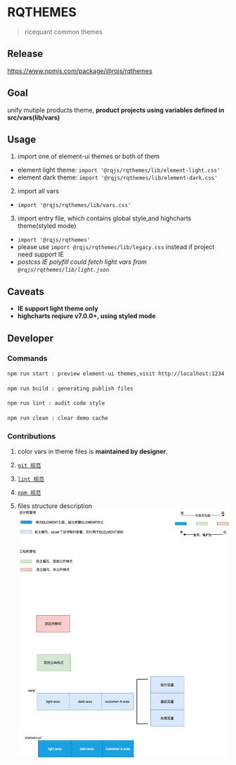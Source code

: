 # RQTHEMES

> ricequant common themes

## Release

https://www.npmjs.com/package/@rqjs/rqthemes

## Goal

unify mutiple products theme, **product projects using variables defined in src/vars(lib/vars)**

## Usage

1. import one of element-ui themes or both of them

- element light theme: `import '@rqjs/rqthemes/lib/element-light.css'`
- element dark theme: `import '@rqjs/rqthemes/lib/element-dark.css'`

2. import all vars

- `import '@rqjs/rqthemes/lib/vars.css'`

3. import entry file, which contains global style,and highcharts theme(styled mode)

- `import '@rqjs/rqthemes'`
- please use `import @rqjs/rqthemes/lib/legacy.css` instead if project need support IE
- _postcss IE polyfill could fetch light vars from `@rqjs/rqthemes/lib/light.json`_

## Caveats

- **IE support light theme only**
- **highcharts reqiure v7.0.0+, using styled mode**

## Developer

### Commands

```bash
npm run start : preview element-ui themes,visit http://localhost:1234

npm run build : generating publish files

npm run lint : audit code style

npm run clean : clear demo cache
```

### Contributions

1. color vars in theme files is **maintained by designer**.

2. [`git 规范`](http://wiki.ricequant.com/pages/viewpage.action?pageId=17269198)

3. [`lint 规范`](http://wiki.ricequant.com/pages/viewpage.action?pageId=45875427)

4. [`npm 规范`](http://wiki.ricequant.com/pages/viewpage.action?pageId=52232790)

5. files structure description  
   ![structure](rqthemes.png)
